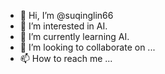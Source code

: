- 👋 Hi, I’m @suqinglin66
- 👀 I’m interested in AI.
- 🌱 I’m currently learning AI.
- 💞️ I’m looking to collaborate on ...
- 📫 How to reach me ...

<!---
suqinglin66/suqinglin66 is a ✨ special ✨ repository because its `README.md` (this file) appears on your GitHub profile.
You can click the Preview link to take a look at your changes.
--->
